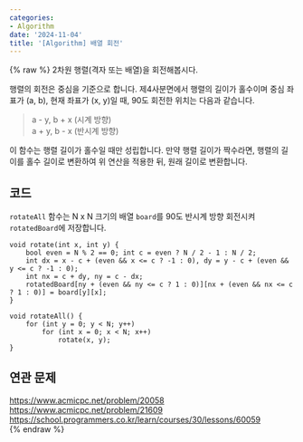 ```yaml
---
categories:
- Algorithm
date: '2024-11-04'
title: '[Algorithm] 배열 회전'
---
```


{% raw %}
2차원 행렬(격자 또는 배열)을 회전해봅시다.

행렬의 회전은 중심을 기준으로 합니다. 제4사분면에서 행렬의 길이가 홀수이며 중심 좌표가 (a, b), 현재 좌표가 (x, y)일 때, 90도 회전한 위치는 다음과 같습니다.
> a - y, b + x (시계 방향)<br>
> a + y, b - x (반시계 방향)<br>

이 함수는 행렬 길이가 홀수일 때만 성립합니다. 만약 행렬 길이가 짝수라면, 행렬의 길이를 홀수 길이로 변환하여 위 연산을 적용한 뒤, 원래 길이로 변환합니다.

## 코드
`rotateAll` 함수는 N x N 크기의 배열 `board`를 90도 반시계 방향 회전시켜 `rotatedBoard`에 저장합니다.
```
void rotate(int x, int y) {
    bool even = N % 2 == 0; int c = even ? N / 2 - 1 : N / 2;
    int dx = x - c + (even && x <= c ? -1 : 0), dy = y - c + (even && y <= c ? -1 : 0);
    int nx = c + dy, ny = c - dx;
    rotatedBoard[ny + (even && ny <= c ? 1 : 0)][nx + (even && nx <= c ? 1 : 0)] = board[y][x];
}

void rotateAll() {
    for (int y = 0; y < N; y++)
        for (int x = 0; x < N; x++)
            rotate(x, y);
}
```

## 연관 문제
https://www.acmicpc.net/problem/20058<br>
https://www.acmicpc.net/problem/21609<br>
https://school.programmers.co.kr/learn/courses/30/lessons/60059<br>
{% endraw %}